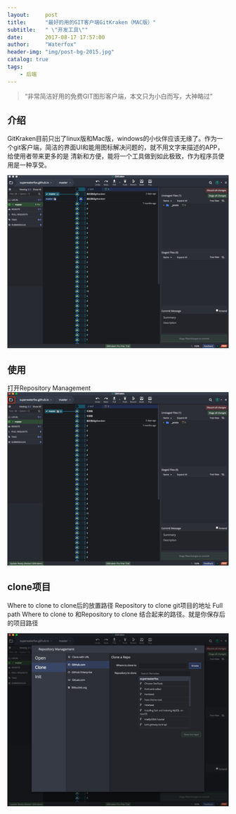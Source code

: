 ```yaml
---
layout:     post
title:      "最好的用的GIT客户端GitKraken（MAC版）"
subtitle:   " \"开发工具\""
date:       2017-08-17 17:57:00
author:     "Waterfox"
header-img: "img/post-bg-2015.jpg"
catalog: true
tags:
    - 后端
---
```


> “非常简洁好用的免费GIT图形客户端，本文只为小白而写，大神略过”



## 介绍

GitKraken目前只出了linux版和Mac版，windows的小伙伴应该无缘了。作为一个git客户端，简洁的界面UI和能用图标解决问题的，就不用文字来描述的APP，给使用者带来更多的是 清新和方便，能将一个工具做到如此极致，作为程序员使用是一种享受。

![](/img/gitkraken/85CC48A3-FF40-4E28-AB81-286B9E1D76BD.png)   


## 使用
打开Repository Management
![](/img/gitkraken/DECB0AB6-3FE7-455E-8273-134281A194FD.png)   


## clone项目
Where to clone to     clone后的放置路径
Repository to clone   git项目的地址
Full path              Where to clone to 和Repository to clone 结合起来的路径。就是你保存后的项目路径

![](/img/gitkraken/C79C1B27-3C57-4E01-B15B-18EA67F5B14A.png)   





